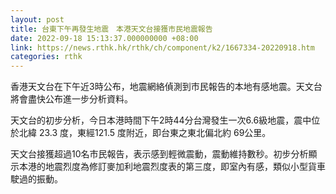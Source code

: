 ```yaml
---
layout: post
title: 台東下午再發生地震　本港天文台接獲市民地震報告
date: 2022-09-18 15:13:37.000000000 +08:00
link: https://news.rthk.hk/rthk/ch/component/k2/1667334-20220918.htm
categories: rthk
---
```


香港天文台在下午近3時公布，地震網絡偵測到市民報告的本地有感地震。天文台將會盡快公布進一步分析資料。

天文台的初步分析，今日本港時間下午2時44分台灣發生一次6.6級地震，震中位於北緯 23.3 度，東經121.5 度附近，即台東之東北偏北約 69公里。

天文台接獲超過10名市民報告，表示感到輕微震動，震動維持數秒。初步分析顯示本港的地震烈度為修訂麥加利地震烈度表的第三度，即室內有感，類似小型貨車駛過的振動。
